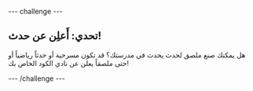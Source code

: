 \--- challenge \---

## تحدي: أَعلِن عن حدث!

هل يمكنك صنع ملصق لحدث يحدث في مدرستك؟ قد تكون مسرحية أو حدثاً رياضياً أو حتى ملصقاً يعلن عن نادي الكود الخاص بك!

\--- /challenge \---